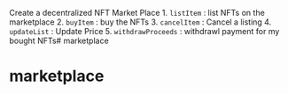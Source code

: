 Create a decentralized NFT Market Place
    1. `listItem` : list NFTs on the marketplace
    2. `buyItem` : buy the NFTs
    3. `cancelItem` : Cancel a listing
    4. `updateList` : Update Price
    5. `withdrawProceeds` : withdrawl payment for my bought NFTs# marketplace
# marketplace
